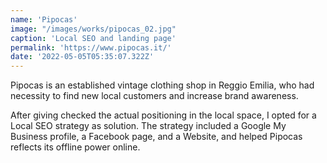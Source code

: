 ```yaml
---
name: 'Pipocas'
image: "/images/works/pipocas_02.jpg"
caption: 'Local SEO and landing page'
permalink: 'https://www.pipocas.it/'
date: '2022-05-05T05:35:07.322Z'
---
```


<p>Pipocas is an established vintage clothing shop in Reggio Emilia, who had necessity to find new local customers and increase brand awareness.</p>

<p>After giving checked the actual positioning in the local space, I opted for a Local SEO strategy as solution.
The strategy included a Google My Business profile, a Facebook page, and a Website, and helped Pipocas reflects its offline power online.</p>